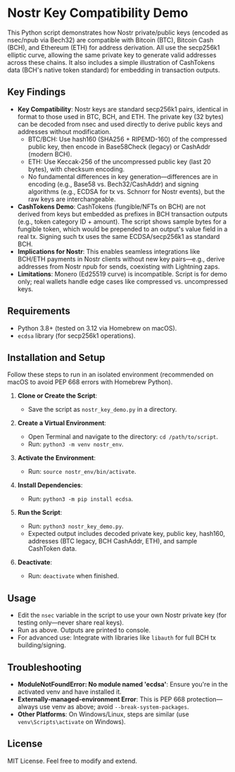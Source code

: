# Nostr Key Compatibility Demo

This Python script demonstrates how Nostr private/public keys (encoded as nsec/npub via Bech32) are compatible with Bitcoin (BTC), Bitcoin Cash (BCH), and Ethereum (ETH) for address derivation. All use the secp256k1 elliptic curve, allowing the same private key to generate valid addresses across these chains. It also includes a simple illustration of CashTokens data (BCH's native token standard) for embedding in transaction outputs.

## Key Findings
- **Key Compatibility**: Nostr keys are standard secp256k1 pairs, identical in format to those used in BTC, BCH, and ETH. The private key (32 bytes) can be decoded from nsec and used directly to derive public keys and addresses without modification.
  - BTC/BCH: Use hash160 (SHA256 + RIPEMD-160) of the compressed public key, then encode in Base58Check (legacy) or CashAddr (modern BCH).
  - ETH: Use Keccak-256 of the uncompressed public key (last 20 bytes), with checksum encoding.
  - No fundamental differences in key generation—differences are in encoding (e.g., Base58 vs. Bech32/CashAddr) and signing algorithms (e.g., ECDSA for tx vs. Schnorr for Nostr events), but the raw keys are interchangeable.
- **CashTokens Demo**: CashTokens (fungible/NFTs on BCH) are not derived from keys but embedded as prefixes in BCH transaction outputs (e.g., token category ID + amount). The script shows sample bytes for a fungible token, which would be prepended to an output's value field in a real tx. Signing such tx uses the same ECDSA/secp256k1 as standard BCH.
- **Implications for Nostr**: This enables seamless integrations like BCH/ETH payments in Nostr clients without new key pairs—e.g., derive addresses from Nostr npub for sends, coexisting with Lightning zaps.
- **Limitations**: Monero (Ed25519 curve) is incompatible. Script is for demo only; real wallets handle edge cases like compressed vs. uncompressed keys.

## Requirements
- Python 3.8+ (tested on 3.12 via Homebrew on macOS).
- `ecdsa` library (for secp256k1 operations).

## Installation and Setup
Follow these steps to run in an isolated environment (recommended on macOS to avoid PEP 668 errors with Homebrew Python).

1. **Clone or Create the Script**:
   - Save the script as `nostr_key_demo.py` in a directory.

2. **Create a Virtual Environment**:
   - Open Terminal and navigate to the directory: `cd /path/to/script`.
   - Run: `python3 -m venv nostr_env`.

3. **Activate the Environment**:
   - Run: `source nostr_env/bin/activate`.

4. **Install Dependencies**:
   - Run: `python3 -m pip install ecdsa`.

5. **Run the Script**:
   - Run: `python3 nostr_key_demo.py`.
   - Expected output includes decoded private key, public key, hash160, addresses (BTC legacy, BCH CashAddr, ETH), and sample CashToken data.

6. **Deactivate**:
   - Run: `deactivate` when finished.

## Usage
- Edit the `nsec` variable in the script to use your own Nostr private key (for testing only—never share real keys).
- Run as above. Outputs are printed to console.
- For advanced use: Integrate with libraries like `libauth` for full BCH tx building/signing.

## Troubleshooting
- **ModuleNotFoundError: No module named 'ecdsa'**: Ensure you're in the activated venv and have installed it.
- **Externally-managed-environment Error**: This is PEP 668 protection—always use venv as above; avoid `--break-system-packages`.
- **Other Platforms**: On Windows/Linux, steps are similar (use `venv\Scripts\activate` on Windows).

## License
MIT License. Feel free to modify and extend.
